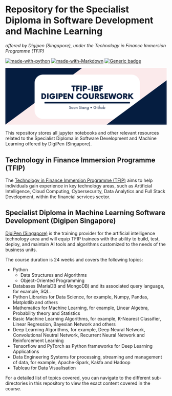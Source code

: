# Repository for the Specialist Diploma in Software Development and Machine Learning
<i>offered by Digipen (Singapore), under the Technology in Finance Immersion Programme (TFIP)</i>

[![made-with-python](https://img.shields.io/badge/Made%20with-Python-blue.svg)](https://www.python.org/)
[![made-with-Markdown](https://img.shields.io/badge/Made%20with-Markdown-1f425f.svg)](http://commonmark.org)
[![Generic badge](https://img.shields.io/badge/STATUS-UNCOMPLETED-yellow)](https://shields.io/)

 

![](.\assets\tfip_ibf_digipen_content_header_image.png)



This repository stores all jupyter notebooks and other relevant resources related to the Specialist Diploma in Software Development and Machine Learning offered by DigiPen (Singapore).

## Technology in Finance Immersion Programme (TFIP)

The [Technology in Finance Immersion Programme (TFIP)](https://www.ibf.org.sg/programmes/Pages/TFIP.aspx) aims to help individuals gain experience in key technology areas, such as Artificial Intelligence, Cloud Computing, Cybersecurity, Data Analytics and Full Stack Development, within the financial services sector.

## Specialist Diploma in Machine Learning Software Development (Digipen Singapore)

[DigiPen (Singapore)](https://www.digipen.edu.sg/academics/continuing-education/technology-in-finance-immersion-programme) is the training provider for the artificial intelligence technology area and will equip TFIP trainees with the ability to build, test, deploy, and maintain AI tools and algorithms customized to the needs of the business units.

The course duration is 24 weeks and covers the following topics:

- Python
  - Data Structures and Algorithms
  - Object-Oriented Programming
- Databases (MariaDB and MongoDB) and its associated query language, for example, SQL.
- Python Libraries for Data Science, for example, Numpy, Pandas, Matplotlib and others
- Mathematics for Machine Learning, for example, Linear Algebra, Probability theory and Statistics
- Basic Machine Learning Algorithms, for example, K-Nearest Classifier, Linear Regression, Bayesian Network and others
- Deep Learning Algorithms, for example, Deep Neural Network, Convolutional Neutral Network, Recurrent Neural Network and Reinforcement Learning
- Tensorflow and PyTorch as Python frameworks for Deep Learning Applications
- Data Engineering Systems for processing, streaming and management of data, for example, Apache-Spark, Kakfa and Hadoop
- Tableau for Data Visualisation

For a detailed list of topics covered, you can navigate to the different sub-directories in this repository to view the exact content covered in the course.
